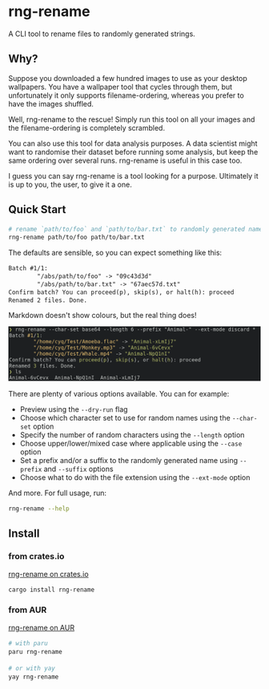 # rng-rename
A CLI tool to rename files to randomly generated strings.

## Why?
Suppose you downloaded a few hundred images to use as your desktop wallpapers. You have a
wallpaper tool that cycles through them, but unfortunately it only supports filename-ordering,
whereas you prefer to have the images shuffled.

Well, rng-rename to the rescue! Simply run this tool on all your images and the filename-ordering
is completely scrambled.

You can also use this tool for data analysis purposes. A data scientist might want to randomise
their dataset before running some analysis, but keep the same ordering over several runs.
rng-rename is useful in this case too.

I guess you can say rng-rename is a tool looking for a purpose. Ultimately it is up to you, the
user, to give it a one.

## Quick Start
```sh
# rename `path/to/foo` and `path/to/bar.txt` to randomly generated names
rng-rename path/to/foo path/to/bar.txt
```

The defaults are sensible, so you can expect something like this:
```
Batch #1/1:
        "/abs/path/to/foo" -> "09c43d3d"
        "/abs/path/to/bar.txt" -> "67aec57d.txt"
Confirm batch? You can proceed(p), skip(s), or halt(h): proceed
Renamed 2 files. Done.
```

Markdown doesn't show colours, but the real thing does!

![rng-rename on Alacritty](example_alacritty.png)

There are plenty of various options available. You can for example:
 - Preview using the `--dry-run` flag
 - Choose which character set to use for random names using the `--char-set` option
 - Specify the number of random characters using the `--length` option
 - Choose upper/lower/mixed case where applicable using the `--case` option
 - Set a prefix and/or a suffix to the randomly generated name using `--prefix` and `--suffix` options
 - Choose what to do with the file extension using the `--ext-mode` option

And more. For full usage, run:
```sh
rng-rename --help
```
## Install

### from crates.io
[rng-rename on crates.io](https://crates.io/crates/rng-rename)

```sh
cargo install rng-rename
```

### from AUR
[rng-rename on AUR](https://aur.archlinux.org/packages/rng-rename)

```sh
# with paru
paru rng-rename

# or with yay
yay rng-rename
```
